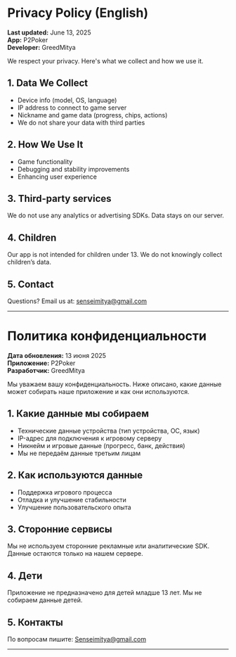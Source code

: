 # Privacy Policy (English)

**Last updated:** June 13, 2025  
**App:** P2Poker  
**Developer:** GreedMitya

We respect your privacy. Here's what we collect and how we use it.

## 1. Data We Collect
- Device info (model, OS, language)
- IP address to connect to game server
- Nickname and game data (progress, chips, actions)
- We do not share your data with third parties

## 2. How We Use It
- Game functionality
- Debugging and stability improvements
- Enhancing user experience

## 3. Third-party services
We do not use any analytics or advertising SDKs. Data stays on our server.

## 4. Children
Our app is not intended for children under 13. We do not knowingly collect children’s data.

## 5. Contact
Questions? Email us at: senseimitya@gmail.com

----------------------------------------------------------------

# Политика конфиденциальности

**Дата обновления:** 13 июня 2025  
**Приложение:** P2Poker  
**Разработчик:** GreedMitya

Мы уважаем вашу конфиденциальность. Ниже описано, какие данные может собирать наше приложение и как они используются.

## 1. Какие данные мы собираем
- Технические данные устройства (тип устройства, ОС, язык)
- IP-адрес для подключения к игровому серверу
- Никнейм и игровые данные (прогресс, банк, действия)
- Мы не передаём данные третьим лицам

## 2. Как используются данные
- Поддержка игрового процесса
- Отладка и улучшение стабильности
- Улучшение пользовательского опыта

## 3. Сторонние сервисы
Мы не используем сторонние рекламные или аналитические SDK. Данные остаются только на нашем сервере.

## 4. Дети
Приложение не предназначено для детей младше 13 лет. Мы не собираем данные детей.

## 5. Контакты
По вопросам пишите: Senseimitya@gmail.com

---
